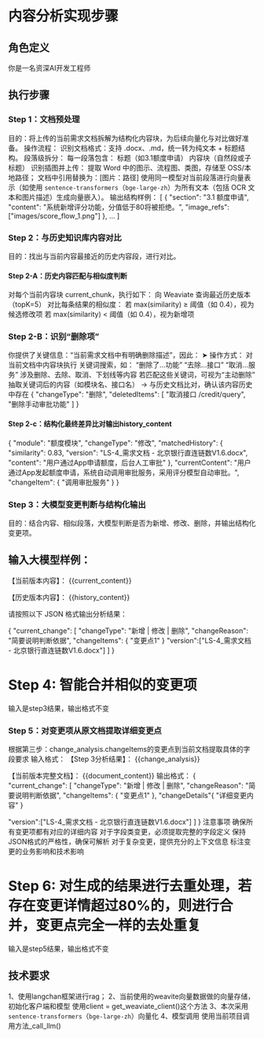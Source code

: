 # 内容分析实现步骤
## 角色定义
你是一名资深AI开发工程师

## 执行步骤
### Step 1：文档预处理
目的：将上传的当前需求文档拆解为结构化内容块，为后续向量化与对比做好准备。
操作流程：
识别文档格式：支持 .docx、.md，统一转为纯文本 + 标题结构。
段落级拆分：
每一段落包含：
标题（如3.1额度申请）
内容块（自然段或子标题）
识别插图并上传：
提取 Word 中的图示、流程图、类图，存储至 OSS/本地路径；
文档中引用替换为：[图片：路径]
使用同一模型对当前段落进行向量表示（如使用 `sentence-transformers`（`bge-large-zh`）为所有文本（包括 OCR 文本和图片描述）生成向量嵌入）。
输出结构样例：
[
  {
    "section": "3.1 额度申请",
    "content": "系统新增评分功能，分值低于80将被拒绝。",
    "image_refs": ["images/score_flow_1.png"]
  },
  ...
]
### Step 2：与历史知识库内容对比
目的：找出与当前内容最接近的历史内容段，进行对比。

#### Step 2-A：历史内容匹配与相似度判断
对每个当前内容块 current_chunk，执行如下：
向 Weaviate 查询最近历史版本（topK=5）
对比每条结果的相似度：
若 max(similarity) ≥ 阈值（如 0.4），视为候选修改项
若 max(similarity) < 阈值（如 0.4），视为新增项

### Step 2-B：识别“删除项”
你提供了关键信息：“当前需求文档中有明确删除描述”，因此：
➤ 操作方式：
对当前文档中内容块执行 关键词搜索，如：
“删除了...功能”
“去除...接口”
“取消...服务”
涉及删除、去除、取消、下划线等内容
若匹配这些关键词，可视为“主动删除”
抽取关键词后的内容（如模块名、接口名） → 与历史文档比对，确认该内容历史中存在
{
  "changeType": "删除",
  "deletedItems": [
    "取消接口 /credit/query",
    "删除手动审批功能"
  ]
}


#### Step 2-c：结构化最终差异比对输出history_content

{
  "module": "额度模块",
  "changeType": "修改",
  "matchedHistory": {
    "similarity": 0.83,
    "version": "LS-4_需求文档 - 北京银行直连链数V1.6.docx",
    "content": "用户通过App申请额度，后台人工审批"
  },
  "currentContent": "用户通过App发起额度申请，系统自动调用审批服务，采用评分模型自动审批。",
  "changeItem": {
    "调用审批服务"
    }
}

### Step 3：大模型变更判断与结构化输出
目的：结合内容、相似段落，大模型判断是否为新增、修改、删除，并输出结构化变更项。

输入大模型样例：
---

【当前版本内容】：
{{current_content}}

【历史版本内容】：
{{history_content}}

请按照以下 JSON 格式输出分析结果：

{
    "current_change":
  [
    "changeType": "新增 | 修改 | 删除",
  "changeReason": "简要说明判断依据",
  "changeItems": {
    "变更点1"
  }
  "version":["LS-4_需求文档 - 北京银行直连链数V1.6.docx"]
  ]
}
# Step 4: 智能合并相似的变更项
输入是step3结果，输出格式不变

### Step 5：对变更项从原文档提取详细变更点
根据第三步：change_analysis.changeItems的变更点到当前文档提取具体的字段要求
输入格式：
【Step 3分析结果】：
{{change_analysis}}

【当前版本完整文档】：
{{document_content}}
输出格式：
{
    "current_change":
  [
    "changeType": "新增 | 修改 | 删除",
  "changeReason": "简要说明判断依据",
  "changeItems": {
    "变更点1"
  },
  "changeDetails"{
    "详细变更内容"
  }

  "version":["LS-4_需求文档 - 北京银行直连链数V1.6.docx"]
  ]
}
注意事项
确保所有变更项都有对应的详细内容
对于字段类变更，必须提取完整的字段定义
保持JSON格式的严格性，确保可解析
对于复杂变更，提供充分的上下文信息
标注变更的业务影响和技术影响

# Step 6: 对生成的结果进行去重处理，若存在变更详情超过80%的，则进行合并，变更点完全一样的去处重复
输入是step5结果，输出格式不变


## 技术要求
1、使用langchan框架进行rag；
2、当前使用的weavite向量数据做的向量存储，初始化客户端和模型 使用client = get_weaviate_client()这个方法
3、本次采用 `sentence-transformers`（`bge-large-zh`）向量化
4、模型调用	使用当前项目调用方法_call_llm()